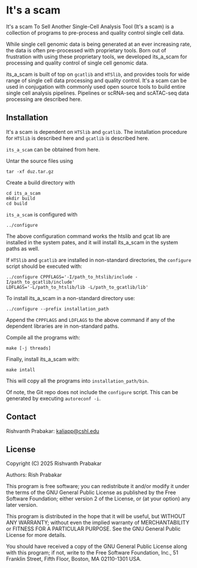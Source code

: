 # It's a scam

It's a scam To Sell Another Single-Cell Analysis Tool (It's a scam) is a
collection of programs to pre-process and quality control single cell
data.

While single cell genomic data is being generated at an ever increasing
rate, the data is often pre-processed with proprietary tools. Born out
of frustration with using these proprietary tools, we developed
its_a_scam for processing and quality control of single cell genomic
data.

its_a_scam is built of top on `gcatlib` and `HTSlib`, and provides tools
for wide range of single cell data processing and quality control.  It's
a scam can be used in conjugation with commonly used open source tools
to build entire single cell analysis pipelines.  Pipelines or scRNA-seq
and scATAC-seq data processing are described here.

## Installation

It's a scam is dependent on `HTSlib` and `gcatlib`.  The installation
procedure for `HTSlib` is described here and `gcatlib` is described
here. 

`its_a_scam` can be obtained from here.

Untar the source files using
```
tar -xf duz.tar.gz
```

Create a build directory with
```
cd its_a_scam
mkdir build 
cd build
```

`its_a_scam` is configured with 
```
../configure
```

The above configuration command works the htslib and gcat lib are
installed in the system pates, and it will install its_a_scam
in the system paths as well. 

If `HTSlib` and `gcatlib` are installed in non-standard directories,
the `configure` script should be executed with:
```
../configure CPPFLAGS='-I/path_to_htslib/include -I/path_to_gcatlib/include' 
LDFLAGS='-L/path_to_htslib/lib -L/path_to_gcatlib/lib'
```

To install its_a_scam in a non-standard directory use:
```
../configure --prefix installation_path
```
Append the `CPPFLAGS` and `LDFLAGS` to the above command if any 
of the dependent libraries are in non-standard paths.

Compile all the programs with:
```
make [-j threads]
```

Finally, install its_a_scam with:
```
make intall
```
This will copy all the programs into `installation_path/bin`.



Of note, the Git repo does not include the `configure` script.
This can be generated by executing `autoreconf -i`.


## Contact
Rishvanth Prabakar: kaliapp@cshl.edu

## License
Copyright (C) 2025 Rishvanth Prabakar

Authors: Rish Prabakar

This program is free software; you can redistribute it and/or modify it
under the terms of the GNU General Public License as published by the Free
Software Foundation; either version 2 of the License, or (at your option)
any later version.

This program is distributed in the hope that it will be useful, but WITHOUT
ANY WARRANTY; without even the implied warranty of MERCHANTABILITY or FITNESS
FOR A PARTICULAR PURPOSE. See the GNU General Public License for more details.

You should have received a copy of the GNU General Public License along
with this program; if not, write to the Free Software Foundation, Inc.,
51 Franklin Street, Fifth Floor, Boston, MA 02110-1301 USA.

